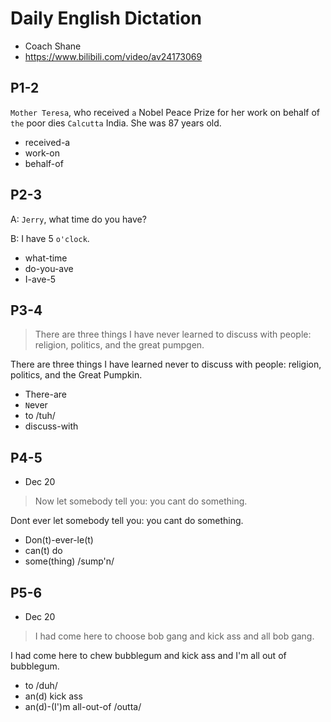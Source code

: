 # Daily English Dictation 

- Coach Shane
- https://www.bilibili.com/video/av24173069

## P1-2

`Mother Teresa`, who received `a` Nobel Peace Prize for her work on
behalf of `the` poor dies `Calcutta` India. She was 87 years old.

- received-a
- work-on
- behalf-of

## P2-3

A: `Jerry`, what time do you have?

B: I have 5 `o'clock`.

- what-time
- do-you-ave
- I-ave-5

## P3-4

> There are three things I have never learned to discuss with people:
> religion, politics, and the great pumpgen.

There are three things I have learned never to discuss with people:
religion, politics, and the Great Pumpkin.

- There-are
- `N`ever
- to /tuh/
- discuss-with

## P4-5

- Dec 20

> Now let somebody tell you: you cant do something.

Dont ever let somebody tell you: you cant do something.

- Don(t)-ever-le(t)
- can(t) do
- some(thing) /sump'n/

## P5-6

- Dec 20

> I had come here to choose bob gang and kick ass and all bob gang.

I had come here to chew bubblegum and kick ass and I'm all out of
bubblegum.

- to /duh/
- an(d) kick ass
- an(d)-(I')m all-out-of /outta/

